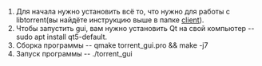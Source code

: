 1. Для начала нужно установить всё то, что нужно для работы с libtorrent(вы найдёте инструкцию выше в папке [client](https://github.com/smirok/HSE-2020-torrent-project/tree/master/client)).
2. Чтобы запустить gui, вам нужно установить Qt на свой компьютер -- sudo apt install qt5-default.
3. Сборка программы -- qmake torrent_gui.pro && make -j7
4. Запуск программы -- ./torrent_gui
